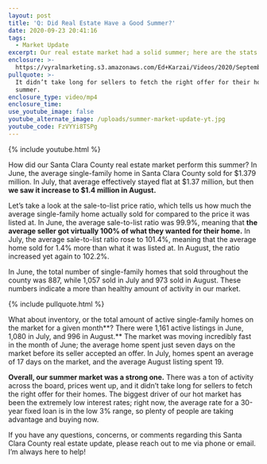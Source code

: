 ```yaml
---
layout: post
title: 'Q: Did Real Estate Have a Good Summer?'
date: 2020-09-23 20:41:16
tags:
  - Market Update
excerpt: Our real estate market had a solid summer; here are the stats to prove it.
enclosure: >-
  https://vyralmarketing.s3.amazonaws.com/Ed+Karzai/Videos/2020/September/Q-+Did+Real+Estate+Have+a+Good+Summer_.mp4
pullquote: >-
  It didn’t take long for sellers to fetch the right offer for their homes this
  summer.
enclosure_type: video/mp4
enclosure_time:
use_youtube_image: false
youtube_alternate_image: /uploads/summer-market-update-yt.jpg
youtube_code: FzVYYi8TSPg
---
```


{% include youtube.html %}

How did our Santa Clara County real estate market perform this summer? In June, the average single-family home in Santa Clara County sold for $1.379 million. In July, that average effectively stayed flat at $1.37 million, but then **we saw it increase to $1.4 million in August.&nbsp;**

Let’s take a look at the sale-to-list price ratio, which tells us how much the average single-family home actually sold for compared to the price it was listed at. In June, the average sale-to-list ratio was 99.9%, meaning that **the average seller got virtually 100% of what they wanted for their home.** In July, the average sale-to-list ratio rose to 101.4%, meaning that the average home sold for 1.4% more than what it was listed at. In August, the ratio increased yet again to 102.2%.&nbsp;

In June, the total number of single-family homes that sold throughout the county was 887, while 1,057 sold in July and 973 sold in August. These numbers indicate a more than healthy amount of activity in our market.&nbsp;

{% include pullquote.html %}

What about inventory, or the total amount of active single-family homes on the market for a given month**? There were 1,161 active listings in June, 1,080 in July, and 996 in August.** The market was moving incredibly fast in the month of June; the average home spent just seven days on the market before its seller accepted an offer. In July, homes spent an average of 17 days on the market, and the average August listing spent 19.&nbsp;

**Overall, our summer market was a strong one.** There was a ton of activity across the board, prices went up, and it didn’t take long for sellers to fetch the right offer for their homes. The biggest driver of our hot market has been the extremely low interest rates; right now, the average rate for a 30-year fixed loan is in the low 3% range, so plenty of people are taking advantage and buying now.&nbsp;

If you have any questions, concerns, or comments regarding this Santa Clara County real estate update, please reach out to me via phone or email. I’m always here to help\!